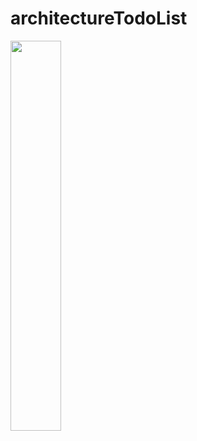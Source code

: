 # architectureTodoList

<img src="https://user-images.githubusercontent.com/51759221/125956694-397fb127-02d8-4b6c-bf34-f33ca945458d.png" width="40%" height="40%">


